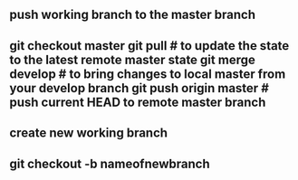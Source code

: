 
push working branch to the master branch
----------------------------------
git checkout master
git pull               # to update the state to the latest remote master state
git merge develop      # to bring changes to local master from your develop branch
git push origin master # push current HEAD to remote master branch
----------------------------------------

create new working branch
--------------------------------------

git checkout -b nameofnewbranch
--------------------------------------
